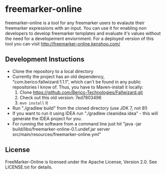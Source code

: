 freemarker-online
====================

freemarker-online is a tool for any freemarker users to evalaute their freemarker expressions with an input.
You can use it for enabling non developers to develop freemarker templates and evaluate it's values without the need for a developement enviornment.
For a deployed version of this tool you can visit http://freemarker-online.kenshoo.com/

Development Instuctions
------------------------
* Clone the repository to a local directory
* Currently the project has an old dependency, "com.berico:fallwizard:1.1.1", which can't be found in any public repositories I know of. Thus, you have to Maven-install it locally:
  1. Clone https://github.com/Berico-Technologies/Fallwizard.git
  2. Check out this old version: 7ed7803496
  3. `mvn install` it
* Run "./gradlew build" from the cloned directory (use JDK 7, not 8!)
* If you want to run it using IDEA run "./gradlew cleanidea idea" - this will generate the IDEA project for you.
* For running the software from a command line just hit "java -jar build/libs/freemarker-online-0.1.undef.jar server  src/main/resources/freemarker-online.yml"


License
-------

FreeMarker-Online is licensed under the Apache License, Version 2.0. See LICENSE.txt for details.